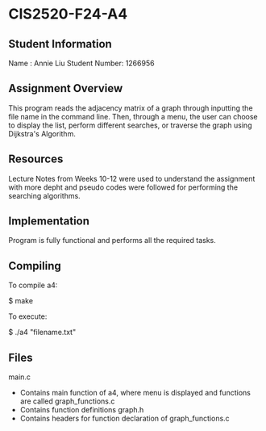# CIS2520-F24-A4

## Student Information
Name :          Annie Liu
Student Number: 1266956

## Assignment Overview
This program reads the adjacency matrix of a graph through inputting the file name in the command line. Then, through a menu, the user can choose to display the list, perform different searches, or traverse the graph using Dijkstra's Algorithm. 

## Resources
Lecture Notes from Weeks 10-12 were used to understand the assignment with more depht and pseudo codes were followed for performing the searching algorithms.

## Implementation
Program is fully functional and performs all the required tasks.

## Compiling
To compile a4:

$ make

To execute:

$ ./a4 "filename.txt"

## Files
main.c
- Contains main function of a4, where menu is displayed and functions are called
graph_functions.c
- Contains function definitions
graph.h
- Contains headers for function declaration of graph_functions.c

